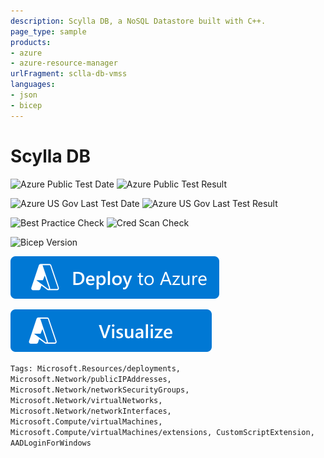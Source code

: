 ```yaml
---
description: Scylla DB, a NoSQL Datastore built with C++.
page_type: sample
products:
- azure
- azure-resource-manager
urlFragment: sclla-db-vmss
languages:
- json
- bicep
---
```

# Scylla DB

![Azure Public Test Date](https://azurequickstartsservice.blob.core.windows.net/badges/application-workloads/scylla/sclla-db-vmss/PublicLastTestDate.svg)
![Azure Public Test Result](https://azurequickstartsservice.blob.core.windows.net/badges/application-workloads/scylla/sclla-db-vmss/PublicDeployment.svg)

![Azure US Gov Last Test Date](https://azurequickstartsservice.blob.core.windows.net/badges/application-workloads/scylla/sclla-db-vmss/FairfaxLastTestDate.svg)
![Azure US Gov Last Test Result](https://azurequickstartsservice.blob.core.windows.net/badges/application-workloads/scylla/sclla-db-vmss/FairfaxDeployment.svg)

![Best Practice Check](https://azurequickstartsservice.blob.core.windows.net/badges/application-workloads/scylla/sclla-db-vmss/BestPracticeResult.svg)
![Cred Scan Check](https://azurequickstartsservice.blob.core.windows.net/badges/application-workloads/scylla/sclla-db-vmss/CredScanResult.svg)

![Bicep Version](https://azurequickstartsservice.blob.core.windows.net/badges/application-workloads/scylla/sclla-db-vmss/BicepVersion.svg)

[![Deploy To Azure](https://raw.githubusercontent.com/Azure/azure-quickstart-templates/master/1-CONTRIBUTION-GUIDE/images/deploytoazure.svg?sanitize=true)](https://portal.azure.com/#create/Microsoft.Template/uri/https%3A%2F%2Fraw.githubusercontent.com%2FAzure%2Fazure-quickstart-templates%2Fmaster%2Fapplication-workloads%2Fscylla%2Fsclla-db-vmss%2Fazuredeploy.json)

[![Visualize](https://raw.githubusercontent.com/Azure/azure-quickstart-templates/master/1-CONTRIBUTION-GUIDE/images/visualizebutton.svg?sanitize=true)](http://armviz.io/#/?load=https%3A%2F%2Fraw.githubusercontent.com%2FAzure%2Fazure-quickstart-templates%2Fmaster%2Fapplication-workloads%2Fscylla%2Fsclla-db-vmss%2Fazuredeploy.json)

`Tags: Microsoft.Resources/deployments, Microsoft.Network/publicIPAddresses, Microsoft.Network/networkSecurityGroups, Microsoft.Network/virtualNetworks, Microsoft.Network/networkInterfaces, Microsoft.Compute/virtualMachines, Microsoft.Compute/virtualMachines/extensions, CustomScriptExtension, AADLoginForWindows`
